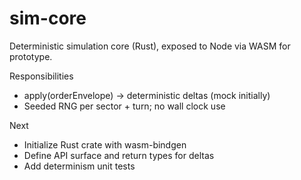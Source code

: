 # sim-core

Deterministic simulation core (Rust), exposed to Node via WASM for prototype.

Responsibilities
- apply(orderEnvelope) -> deterministic deltas (mock initially)
- Seeded RNG per sector + turn; no wall clock use

Next
- Initialize Rust crate with wasm-bindgen
- Define API surface and return types for deltas
- Add determinism unit tests

